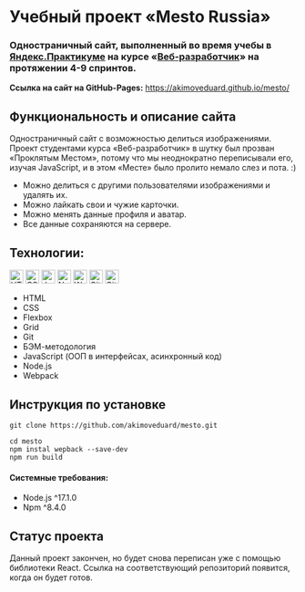 # Учебный проект «Mesto Russia»

### Одностраничный сайт, выполненный во время учебы в [Яндекс.Практикуме](https://practicum.yandex.ru) на курсе **«[Веб-разработчик](https://practicum.yandex.ru/web/)»** на протяжении 4-9 спринтов.

**Ссылка на сайт на GitHub-Pages:** https://akimoveduard.github.io/mesto/

## Функциональность и описание сайта
Одностраничный сайт с возможностью делиться изображениями. Проект студентами курса «Веб-разработчик» в шутку был прозван «Проклятым Местом», потому что мы неоднократно переписывали его, изучая JavaScript, и в этом «Месте» было пролито немало слез и пота. :)

* Можно делиться с другими пользователями изображениями и удалять их.
* Можно лайкать свои и чужие карточки.
* Можно менять данные профиля и аватар.
* Все данные сохраняются на сервере.

## Технологии:
<p><img src="https://img.shields.io/badge/html5-%23E34F26.svg" height="24" alt="HTML5"> <img src="https://img.shields.io/badge/css3-%231572B6.svg" height="24" alt="CSS3"> <img src="https://img.shields.io/badge/javascript-%23323330.svg" height="24" alt="JavaScript"> <img src="https://img.shields.io/badge/node.js-6DA55F" height="24" alt="Node.js"> <img src="https://img.shields.io/badge/webpack-%238DD6F9.svg" height="24" alt="Webpack"> <img src="https://img.shields.io/badge/git-%23F05033.svg" height="24" alt="Git"> <img src="https://img.shields.io/badge/github-%23121011.svg" height="24" alt="GitHub"></p>

* HTML
* CSS
* Flexbox
* Grid
* Git
* БЭМ-методология
* JavaScript (ООП в интерфейсах, асинхронный код)
* Node.js
* Webpack

## Инструкция по установке
```
git clone https://github.com/akimoveduard/mesto.git

cd mesto
npm instal wepback --save-dev
npm run build
```
#### Системные требования:
* Node.js ^17.1.0
* Npm ^8.4.0

## Статус проекта
Данный проект закончен, но будет снова переписан уже с помощью библиотеки React. Ссылка на соответствующий репозиторий появится, когда он будет готов.
